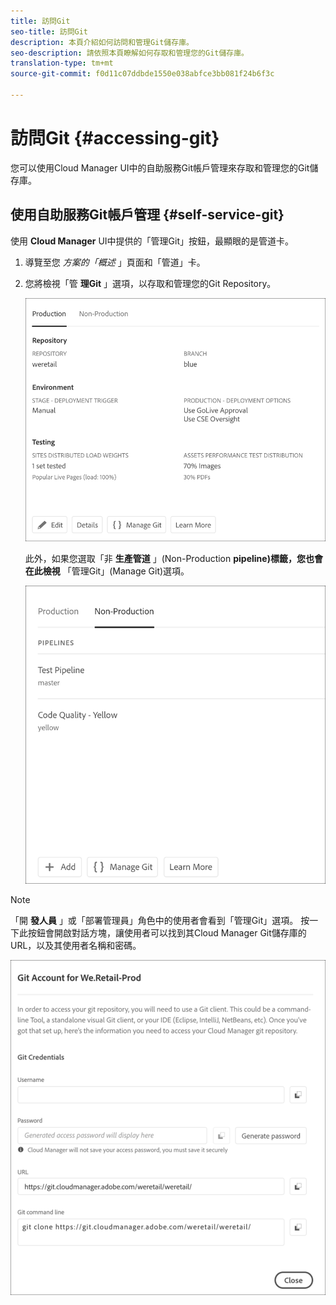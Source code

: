 ```yaml
---
title: 訪問Git
seo-title: 訪問Git
description: 本頁介紹如何訪問和管理Git儲存庫。
seo-description: 請依照本頁瞭解如何存取和管理您的Git儲存庫。
translation-type: tm+mt
source-git-commit: f0d11c07ddbde1550e038abfce3bb081f24b6f3c

---
```



# 訪問Git {#accessing-git}

您可以使用Cloud Manager UI中的自助服務Git帳戶管理來存取和管理您的Git儲存庫。

## 使用自助服務Git帳戶管理 {#self-service-git}

使用 **Cloud Manager** UI中提供的「管理Git」按鈕，最顯眼的是管道卡。

1. 導覽至您 *方案的「概述* 」頁面和「管道」卡。

1. 您將檢視「管 **理Git** 」選項，以存取和管理您的Git Repository。

   ![](assets/manage-git1.png)

   此外，如果您選取「非 **生產管道** 」(Non-Production **pipeline)標籤，您也會在此檢視** 「管理Git」(Manage Git)選項。

   ![](assets/manage-git2.png)

>[!NOTE]
>「開 **發人員** 」或「部署管理員」角色中的使用者會看到「管理Git」選項。 按一下此按鈕會開啟對話方塊，讓使用者可以找到其Cloud Manager Git儲存庫的URL，以及其使用者名稱和密碼。

![](assets/manage-git3.png)




